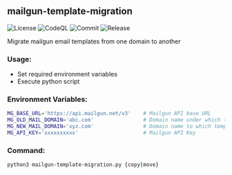 ## mailgun-template-migration

![License](https://img.shields.io/github/license/paliwalvimal/mailgun-template-migration?style=for-the-badge) ![CodeQL](https://img.shields.io/github/workflow/status/paliwalvimal/mailgun-template-migration/codeql/main?label=CodeQL&style=for-the-badge) ![Commit](https://img.shields.io/github/last-commit/paliwalvimal/mailgun-template-migration?style=for-the-badge) ![Release](https://img.shields.io/github/v/release/paliwalvimal/mailgun-template-migration?style=for-the-badge)

Migrate mailgun email templates from one domain to another

### Usage:
 - Set required environment variables
 - Execute python script

### Environment Variables:
```bash
MG_BASE_URL='https://api.mailgun.net/v3'    # Mailgun API base URL
MG_OLD_MAIL_DOMAIN='abc.com'                # Domain name under which template exists
MG_NEW_MAIL_DOMAIN='xyz.com'                # Domain name to which template needs to be copied or moved to
MG_API_KEY='xxxxxxxxxx'                     # Mailgun API Key
```

### Command:
```bash
python3 mailgun-template-migration.py {copy|move}
```